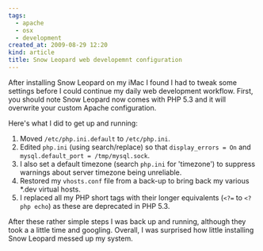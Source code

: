 ```yaml
---
tags:
  - apache
  - osx
  - development
created_at: 2009-08-29 12:20
kind: article
title: Snow Leopard web developemnt configuration
---
```

After installing Snow Leopard on my iMac I found I had to tweak some settings before I could continue my daily web development workflow. First, you should note Snow Leopard now comes with PHP 5.3 and it will overwrite your custom Apache configuration.

Here's what I did to get up and running:

1. Moved `/etc/php.ini.default` to `/etc/php.ini`.
2. Edited `php.ini` (using search/replace) so that `display_errors = On` and `mysql.default_port = /tmp/mysql.sock`.
3. I also set a default timezone (search `php.ini` for 'timezone') to suppress warnings about server timezone being unreliable.
4. Restored my `vhosts.conf` file from a back-up to bring back my various *.dev virtual hosts.
5. I replaced all my PHP short tags with their longer equivalents (`<?=` to `<?php echo`) as these are deprecated in PHP 5.3.

After these rather simple steps I was back up and running, although they took a a little time and googling. Overall, I was surprised how little installing Snow Leopard messed up my system.